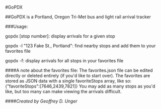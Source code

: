 #GoPDX

##GoPDX is a Portland, Oregon Tri-Met bus and light rail arrival tracker

###Usage:

gopdx [stop number]: display arrivals for a given stop

gopdx -l "123 Fake St., Portland": find nearby stops and add them to your favorites file

gopdx -f: display arrivals for all stops in your favorites file

####A note about the favorites file:
The favorites.json file can be edited directly or deleted entirely (if you'd like to start over).
The favorites are stored as JSON data with a single favoriteStops array, like so: {"favoriteStops":[7646,2439,7821]}
You may add as many stops as you'd like, but too many can make viewing the arrivals difficult.

####_Created by Geoffrey D. Unger_




